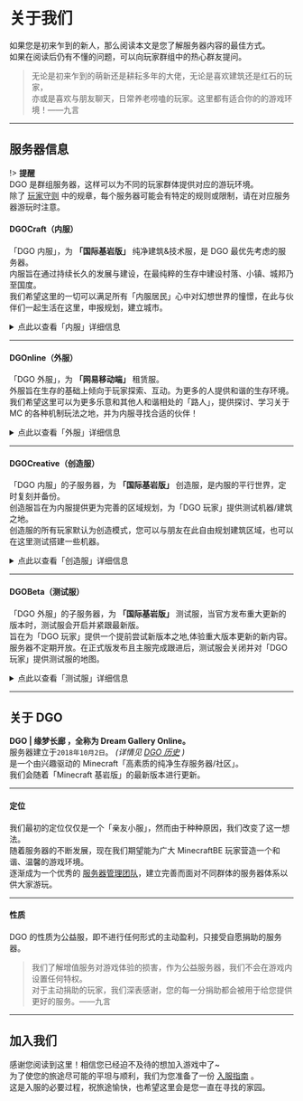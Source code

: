 <!-- notice/about -->

# 关于我们

如果您是初来乍到的新人，那么阅读本文是您了解服务器内容的最佳方式。<br/>
如果在阅读后仍有不懂的问题，可以向玩家群组中的热心群友提问。

> 无论是初来乍到的萌新还是耕耘多年的大佬，无论是喜欢建筑还是红石的玩家，<br/>
> 亦或是喜欢与朋友聊天，日常养老唠嗑的玩家。这里都有适合你的的游戏环境！——九言

---

## 服务器信息

!> **提醒** <br/>
DGO 是群组服务器，这样可以为不同的玩家群体提供对应的游玩环境。<br/>
除了 [玩家守则](notice/rules) 中的规章，每个服务器可能会有特定的规则或限制，请在对应服务器游玩时注意。

#### DGOCraft（内服）

「DGO 内服」，为 **「国际基岩版」** 纯净建筑&技术服，是 DGO 最优先考虑的服务器。<br/>
内服旨在通过持续长久的发展与建设，在最纯粹的生存中建设村落、小镇、城邦乃至国度。<br/>
我们希望这里的一切可以满足所有「内服居民」心中对幻想世界的憧憬，在此与伙伴们一起生活在这里，申报规划，建立城市。

<details>
<summary>点此以查看「内服」详细信息</summary>

**可游玩玩家** <br/>
拥有`内服居民`头衔。 _(详情见 [玩家头衔](information/playerTitle) )_

**服务器版本** <br/>
`基岩版 1.16.40.02`

**服务器 IP/端口** <br/>
可以在`【DGO内服群】`@Q 群管家 了解更多。

**世界设置** <br/>
死亡掉落 / 生物破坏 / 火焰蔓延 / TNT 爆炸 / 开启坐标

**加入「内服」的方式** <br/>
「内服审核」：满足条件的正式成员，可通过此方式进入内服。 _(详情见 [外服转内服成员](notice/join?id=外服转内服成员) )_ <br/>
「邀请」：满足条件的内服成员可邀请满足条件的玩家。 _(详情见 [邀请流程](notice/join?id=方式二：邀请流程) )_

</details>

---

#### DGOnline（外服）

「DGO 外服」，为 **「网易移动端」** 租赁服。<br/>
外服旨在生存的基础上倾向于玩家探索、互动。为更多的人提供和谐的生存环境。<br/>
我们希望这里可以为更多乐意和其他人和谐相处的「路人」，提供探讨、学习关于 MC 的各种机制玩法之地，并为内服寻找合适的伙伴！

<details>
<summary>点此以查看「外服」详细信息</summary>

**可游玩玩家** <br/>
拥有`旅客`或升级后的头衔。 _(详情见 [玩家头衔](information/playerTitle) )_

**服务器编号/密码** <br/>
可以在`【DGO外服群】`@Q 群管家 了解更多。

**世界设置** <br/>
禁止死亡掉落 / 禁止生物破坏 / 禁止火焰蔓延 / 禁止 TNT 爆炸 / 开启坐标

**加入「外服」的方式**<br/>
「审核」：任何人可在开放审核的时间内申请，通过此方法进入外服。 _(详情见 [审核流程](/notice/join?id=方式一：审核流程) )_ <br/>
「邀请」：满足条件的外服成员可邀请满足条件的玩家。 _(详情见 [邀请流程](notice/join?id=方式二：邀请流程) )_

</details>

---

#### DGOCreative（创造服）

「DGO 内服」的子服务器，为 **「国际基岩版」** 创造服，是内服的平行世界，定时复刻并备份。<br/>
创造服旨在为内服提供更为完善的区域规划，为「DGO 玩家」提供测试机器/建筑之地。<br/>
创造服的所有玩家默认为创造模式，您可以与朋友在此自由规划建筑区域，也可以在这里测试搭建一些机器。

<details>
<summary>点此以查看「创造服」详细信息</summary>

**可游玩玩家** <br/>
拥有`内服居民`或升级后的头衔。 _(详情见 [玩家头衔](information/playerTitle) )_

**服务器 IP/端口** <br/>
可以在`【DGO内服群】`@Q 群管家 了解更多。

**世界设置** <br/>
死亡掉落 / 生物破坏 / 火焰蔓延 / TNT 爆炸 / 开启坐标

</details>

---

#### DGOBeta（测试服）

「DGO 外服」的子服务器，为 **「国际基岩版」** 测试服，当官方发布重大更新的版本时，测试服会开启并紧跟最新版。<br/>
旨在为「DGO 玩家」提供一个提前尝试新版本之地,体验重大版本更新的新内容。<br/>
服务器不定期开放。在正式版发布且主服完成跟进后，测试服会关闭并对「DGO 玩家」提供测试服的地图。

<details>
<summary>点此以查看「测试服」详细信息</summary>

**可游玩玩家** <br/>
拥有`居民`或升级后的头衔。 _(详情见 [玩家头衔](information/playerTitle) )_

**服务器 IP/端口** <br/>
可以在`【DGO外服群】`@Q 群管家 了解更多。

**世界设置** <br/>
死亡掉落 / 生物破坏 / 火焰蔓延 / TNT 爆炸 / 开启坐标

</details>

---

## 关于 DGO

**DGO | 缘梦长廊 ，全称为 Dream Gallery Online。** <br/>
服务器建立于`2018年10月2日`。 _(详情见 [DGO 历史](information/DGOHistory) )_ <br/>
是一个由兴趣驱动的 Minecraft「高素质的纯净生存服务器/社区」。<br/>
我们会随着「Minecraft 基岩版」的最新版本进行更新。

---

#### 定位

我们最初的定位仅仅是一个「亲友小服」，然而由于种种原因，我们改变了这一想法。<br/>
随着服务器的不断发展，现在我们期望能为广大 MinecraftBE 玩家营造一个和谐、温馨的游戏环境。<br/>
逐渐成为一个优秀的 [服务器管理团队](other/contact?id=管理团队)，建立完善而面对不同群体的服务器体系以供大家游玩。

---

#### 性质

DGO 的性质为公益服，即不进行任何形式的主动盈利，只接受自愿捐助的服务器。

> 我们了解增值服务对游戏体验的损害，作为公益服务器，我们不会在游戏内设置任何特权。<br/>
> 对于主动捐助的玩家，我们深表感谢，您的每一分捐助都会被用于给您提供更好的服务。——九言

---

## 加入我们

感谢您阅读到这里！相信您已经迫不及待的想加入游戏中了~ <br/>
为了使您的旅途尽可能的平坦与顺利，我们为您准备了一份 [入服指南](notice/join) 。<br/>
这是入服的必要过程，祝旅途愉快，也希望这里会是您一直在寻找的家园。
